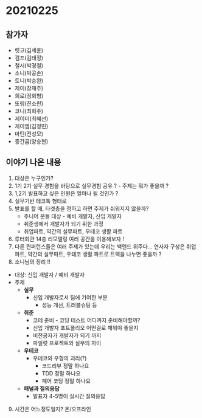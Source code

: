 # 20210225

## 참가자

* 럿고(김세윤)
* 검프(김태정)
* 철시(박경철)
* 소니(박공손)
* 토니(박승완)
* 제이(장재주)
* 희로(정회형)
* 또링(진소린)
* 코니(최희주)
* 제이미(최혜선)
* 제이엠(김정민)
* 마틴(전성모)
* 중간곰(양승현)

## 이야기 나온 내용

1. 대상은 누구인가?
2. 1기 2기 실무 경험을 바탕으로 실무경험 공유 ? - 주제는 뭐가 좋을까 ? 
3. 1,2기 발표하고 싶은 인원은 얼마나 될 것인가 ?
4. 실무기반 테코톡 형태로
5. 발표를 할 때, 타겟층을 정하고 하면 주제가 쉬워지지 않을까?
    - 주니어 분들 대상 - 예비 개발자, 신입 개발자
    - 취준생에서 개발자가 되기 위한 과정
    - 취업파트, 약간의 실무파트, 우테코 생활 파트
6. 루터회관 14층 리모델링 여러 공간을 이용해보자 !
7. 다른 컨퍼런스들은 여러 주제가 있는데 우리는 백엔드 위주다... 연사자 구성은 취업파트, 약간의 실무파트, 우테코 생활 파트로 트랙을 나누면 좋을까 ?
8. 소니님의 정리 !!
- 대상: 신입 개발자 / 예비 개발자
- 주제
    - **실무**
        - 신입 개발자로서 팀에 기여한 부분
            - 성능 개선, 트러블슈팅 등
    - **취준**
        - 코테 준비 - 코딩 테스트 어디까지 준비해야할까?
        - 신입 개발자 포트폴리오 어떤걸로 채워야 좋을지
        - 비전공자가 개발자가 되기 까지
        - 파일럿 프로젝트와 실무의 차이
    - **우테코**
        - 우테코와 우형의 괴리(?)
            - 코드리뷰 정말 하나요
            - TDD 정말 하나요
            - 페어 코딩 정말 하나요
    - **패널과 질의응답**
        - 발표자 4-5명이 실시간 질의응답
9. 시간은 어느정도일지? 온/오프라인